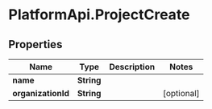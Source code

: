 # PlatformApi.ProjectCreate

## Properties

Name | Type | Description | Notes
------------ | ------------- | ------------- | -------------
**name** | **String** |  |
**organizationId** | **String** |  | [optional]
